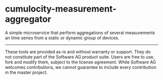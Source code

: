 # cumulocity-measurement-aggregator
A simple microservice that perform aggregations of several measurements an time series from a static or dynamic group of devices.

------
These tools are provided as-is and without warranty or support. They do not constitute part of the Software AG product suite. Users are free to use, fork and modify them, subject to the license agreement. While Software AG welcomes contributions, we cannot guarantee to include every contribution in the master project.
